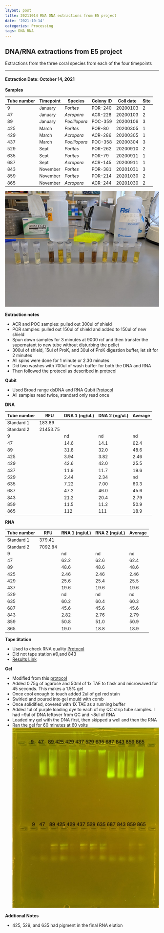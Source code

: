 ```yaml
---
layout: post
title: 20211014 RNA DNA extractions from E5 project
date: '2021-10-14'
categories: Processing
tags: DNA RNA
---
```


## DNA/RNA extractions from E5 project

Extractions from the three coral species from each of the four timepoints

---

#### Extraction Date: October 14, 2021 
**Samples**

| Tube number 	| Timepoint	   	| Species	    | Colony ID 	| Coll date		| Site       	|
|-------------	|------------	|-------------	|-------------	|-------------	|-------------	|
| 9		 		| January	 	| *Porites*		| POR-240      	| 20200103   	| 2				|
| 47			| January	 	| *Acropora*	| ACR-228	    | 20200103		| 2				|
| 89		 	| January	  	| *Pocillopora*	| POC-359    	| 20200106  	| 3				|
| 425		 	| March		 	| *Porites*		| POR-80     	| 20200305   	| 1				|
| 429			| March 		| *Acropora*	| ACR-286	    | 20200305		| 1				|
| 437		 	| March	  		| *Pocillopora*	| POC-358    	| 20200304  	| 3				|
| 529		 	| Sept		 	| *Porites*		| POR-262     	| 20200910   	| 2				|
| 635			| Sept	 		| *Porites*		| POR-79	    | 20200911		| 1				|
| 687		 	| Sept		  	| *Acropora*	| ACR-145     	| 20200911  	| 1				|
| 843		 	| November	 	| *Porites*		| POR-381	   	| 20201031   	| 3				|
| 859			| November	 	| *Porites*		| POR-214	    | 20201030		| 2				|
| 865		 	| November	  	| *Acropora*	| ACR-244    	| 20201030  	| 2				|


![20211014_samples.jpg](https://github.com/Kterpis/Putnam_Lab_Notebook/blob/master/images/samples/20211014_samples.jpg?raw=true)


**Extraction notes**
 - ACR and POC samples: pulled out 300ul of shield
 - POR samples: pulled out 150ul of shield and added to 150ul of new shield 
 - Spun down samples for 3 minutes at 9000 rcf and then transfer the supernatant to new tube without disturbing the pellet
 - 300ul of shield, 15ul of ProK, and 30ul of ProK digestion buffer, let sit for 2 minutes
 - All spins were done for 1 minute or 2.30 minutes
 - Did two washes with 700ul of wash buffer for both the DNA and RNA
 - Then followed the protocol as described in [protocol](https://github.com/emmastrand/EmmaStrand_Notebook/blob/master/_posts/2019-05-31-Zymo-Duet-RNA-DNA-Extraction-Protocol.md)


**Qubit**
 - Used Broad range dsDNA and RNA Qubit [Protocol](https://meschedl.github.io/MESPutnam_Open_Lab_Notebook/Qubit-Protocol/)
 - All samples read twice, standard only read once
 
**DNA**

| Tube number 	| RFU		   	| DNA 1 (ng/uL) | DNA 2 (ng/uL) | Average     	|
|-------------	|------------	|-------------	|-------------	|-------------	|
| Standard 1  	| 183.89	 	| 		      	| 		      	|	         	|
| Standard 2 	| 21453.75	 	| 		    	| 		    	| 	        	|
| 9		 		|		     	| nd	     	| nd	     	| nd        	|
| 47		 	| 			   	| 14.6  	    | 14.1        	| 62.4			|
| 89		  	|		     	| 31.8 	      	| 32.0        	| 48.6        	|
| 425		 	| 			   	| 3.94        	| 3.82        	| 2.46      	|
| 429		  	|		     	| 42.6      	| 42.0         	| 25.5        	|
| 437		 	| 			   	| 11.9      	| 11.7	      	| 19.6       	|
| 529		  	|		     	| 2.44       	| 2.34        	| nd        	|
| 635		 	| 			   	| 7.22       	| 7.00         	| 60.3       	|
| 687		  	|		     	| 47.2  	    | 46.0         	| 45.6        	|
| 843		 	| 			   	| 21.2        	| 20.4        	| 2.79        	|
| 859		  	|		     	| 11.5      	| 11.2      	| 50.9       	|
| 865		 	| 			   	| 112        	| 111         	| 18.9        	|


**RNA**


| Tube number 	| RFU		   	| RNA 1 (ng/uL) | RNA 2 (ng/uL) | Average     	|
|-------------	|------------	|-------------	|-------------	|-------------	|
| Standard 1  	| 379.41	 	| 		      	| 		      	|	         	|
| Standard 2 	| 7092.84	 	| 		    	| 		    	| 	        	|
| 9		 		|		     	| nd	     	| nd	     	| nd        	|
| 47		 	| 			   	| 62.2  	    | 62.6        	| 62.4			|
| 89		  	|		     	| 48.6 	      	| 48.6        	| 48.6        	|
| 425		 	| 			   	| 2.46        	| 2.46        	| 2.46      	|
| 429		  	|		     	| 25.6      	| 25.4         	| 25.5        	|
| 437		 	| 			   	| 19.6      	| 19.6	      	| 19.6       	|
| 529		  	|		     	| nd	       	| nd        	| nd        	|
| 635		 	| 			   	| 60.2       	| 60.4         	| 60.3       	|
| 687		  	|		     	| 45.6  	    | 45.6         	| 45.6        	|
| 843		 	| 			   	| 2.82        	| 2.76         	| 2.79        	|
| 859		  	|		     	| 50.8      	| 51.0      	| 50.9       	|
| 865		 	| 			   	| 19.0        	| 18.8         	| 18.9        	|


**Tape Station**
 - Used to check RNA quality [Protocol](https://meschedl.github.io/MESPutnam_Open_Lab_Notebook/RNA-TapeStation-Protocol/) 
 - Did not tape station #9,and 843
 - [Results Link](https://github.com/Kterpis/Putnam_Lab_Notebook/blob/35a096ac1ece74bf6de8be3c91ac28ebe2b68201/images/tape_station/2021-10-14%20-%2014.25.29.pdf)

**Gel**
 - Modified from this [protocol](https://meschedl.github.io/MESPutnam_Open_Lab_Notebook/Gel-Protocol/)
 - Added 0.75g of agarose and 50ml of 1x TAE to flask and microwaved for 45 seconds. This makes a 1.5% gel
 - Once cool enough to touch added 2ul of gel red stain
 - Swirled and poured into gel mould with comb
 - Once solidified, covered with 1X TAE as a running buffer
 - Added 1ul of purple loading dye to each of my QC strip tube samples. I had ~9ul of DNA leftover from QC and ~8ul of RNA
 - Loaded my gel with the DNA first, then skipped a well and then the RNA
 - Ran the gel for 60 minutes at 60 volts
 ![2021014_gel.jpg](https://github.com/Kterpis/Putnam_Lab_Notebook/blob/master/images/gels/20211014_gel.jpg?raw=true)
 
 **Addtional Notes**
  - 425, 529, and 635 had pigment in the final RNA elution

